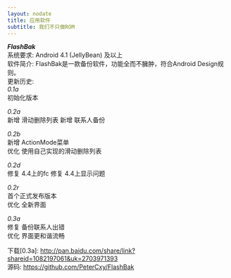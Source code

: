 ```yaml
---
layout: nodate
title: 应用软件
subtitle: 我们不只做ROM
---
```

*__FlashBak__*  
系统要求: Android 4.1 (JellyBean) 及以上  
软件简介: FlashBak是一款备份软件，功能全而不臃肿，符合Android Design规则。  
更新历史:  
*0.1a*  
初始化版本

*0.2a*  
新增 滑动删除列表
新增 联系人备份

*0.2b*  
新增 ActionMode菜单  
优化 使用自己实现的滑动删除列表

*0.2d*  
修复 4.4上的fc
修复 4.4上显示问题

*0.2r*  
首个正式发布版本  
优化 全新界面

*0.3a*  
修复 备份联系人出错  
优化 界面更和谐流畅

下载[0.3a]: <http://pan.baidu.com/share/link?shareid=1082197061&uk=2703971393>  
源码: <https://github.com/PeterCxy/FlashBak>